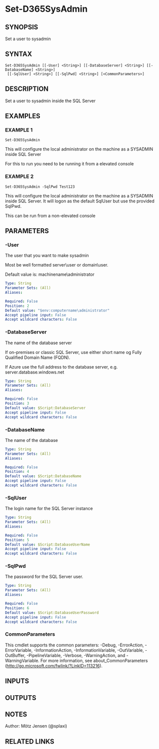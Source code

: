 ﻿---
external help file: d365fo.tools-help.xml
Module Name: d365fo.tools
online version:
schema: 2.0.0
---

# Set-D365SysAdmin

## SYNOPSIS
Set a user to sysadmin

## SYNTAX

```
Set-D365SysAdmin [[-User] <String>] [[-DatabaseServer] <String>] [[-DatabaseName] <String>]
 [[-SqlUser] <String>] [[-SqlPwd] <String>] [<CommonParameters>]
```

## DESCRIPTION
Set a user to sysadmin inside the SQL Server

## EXAMPLES

### EXAMPLE 1
```
Set-D365SysAdmin
```

This will configure the local administrator on the machine as a SYSADMIN inside SQL Server

For this to run you need to be running it from a elevated console

### EXAMPLE 2
```
Set-D365SysAdmin -SqlPwd Test123
```

This will configure the local administrator on the machine as a SYSADMIN inside SQL Server.
It will logon as the default SqlUser but use the provided SqlPwd.

This can be run from a non-elevated console

## PARAMETERS

### -User
The user that you want to make sysadmin

Most be well formatted server\user or domain\user.

Default value is: machinename\administrator

```yaml
Type: String
Parameter Sets: (All)
Aliases:

Required: False
Position: 2
Default value: "$env:computername\administrator"
Accept pipeline input: False
Accept wildcard characters: False
```

### -DatabaseServer
The name of the database server

If on-premises or classic SQL Server, use either short name og Fully Qualified Domain Name (FQDN).

If Azure use the full address to the database server, e.g.
server.database.windows.net

```yaml
Type: String
Parameter Sets: (All)
Aliases:

Required: False
Position: 3
Default value: $Script:DatabaseServer
Accept pipeline input: False
Accept wildcard characters: False
```

### -DatabaseName
The name of the database

```yaml
Type: String
Parameter Sets: (All)
Aliases:

Required: False
Position: 4
Default value: $Script:DatabaseName
Accept pipeline input: False
Accept wildcard characters: False
```

### -SqlUser
The login name for the SQL Server instance

```yaml
Type: String
Parameter Sets: (All)
Aliases:

Required: False
Position: 5
Default value: $Script:DatabaseUserName
Accept pipeline input: False
Accept wildcard characters: False
```

### -SqlPwd
The password for the SQL Server user.

```yaml
Type: String
Parameter Sets: (All)
Aliases:

Required: False
Position: 6
Default value: $Script:DatabaseUserPassword
Accept pipeline input: False
Accept wildcard characters: False
```

### CommonParameters
This cmdlet supports the common parameters: -Debug, -ErrorAction, -ErrorVariable, -InformationAction, -InformationVariable, -OutVariable, -OutBuffer, -PipelineVariable, -Verbose, -WarningAction, and -WarningVariable.
For more information, see about_CommonParameters (http://go.microsoft.com/fwlink/?LinkID=113216).

## INPUTS

## OUTPUTS

## NOTES
Author: Mötz Jensen (@splaxi)

## RELATED LINKS

